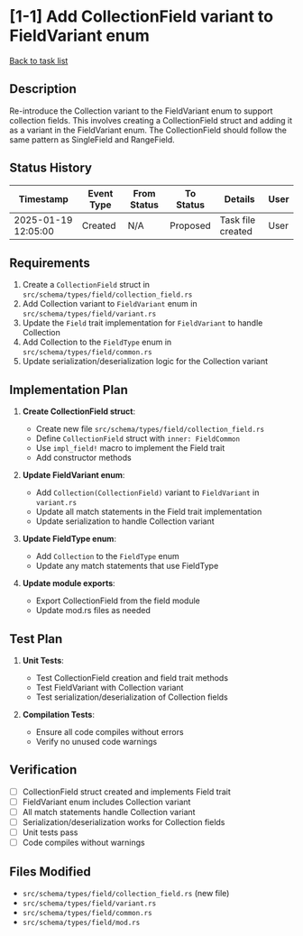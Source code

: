 # [1-1] Add CollectionField variant to FieldVariant enum

[Back to task list](./tasks.md)

## Description

Re-introduce the Collection variant to the FieldVariant enum to support collection fields. This involves creating a CollectionField struct and adding it as a variant in the FieldVariant enum. The CollectionField should follow the same pattern as SingleField and RangeField.

## Status History

| Timestamp | Event Type | From Status | To Status | Details | User |
|-----------|------------|-------------|-----------|---------|------|
| 2025-01-19 12:05:00 | Created | N/A | Proposed | Task file created | User |

## Requirements

1. Create a `CollectionField` struct in `src/schema/types/field/collection_field.rs`
2. Add Collection variant to `FieldVariant` enum in `src/schema/types/field/variant.rs`
3. Update the `Field` trait implementation for `FieldVariant` to handle Collection
4. Add Collection to the `FieldType` enum in `src/schema/types/field/common.rs`
5. Update serialization/deserialization logic for the Collection variant

## Implementation Plan

1. **Create CollectionField struct**:
   - Create new file `src/schema/types/field/collection_field.rs`
   - Define `CollectionField` struct with `inner: FieldCommon`
   - Use `impl_field!` macro to implement the Field trait
   - Add constructor methods

2. **Update FieldVariant enum**:
   - Add `Collection(CollectionField)` variant to `FieldVariant` in `variant.rs`
   - Update all match statements in the Field trait implementation
   - Update serialization to handle Collection variant

3. **Update FieldType enum**:
   - Add `Collection` to the `FieldType` enum
   - Update any match statements that use FieldType

4. **Update module exports**:
   - Export CollectionField from the field module
   - Update mod.rs files as needed

## Test Plan

1. **Unit Tests**:
   - Test CollectionField creation and field trait methods
   - Test FieldVariant with Collection variant
   - Test serialization/deserialization of Collection fields

2. **Compilation Tests**:
   - Ensure all code compiles without errors
   - Verify no unused code warnings

## Verification

- [ ] CollectionField struct created and implements Field trait
- [ ] FieldVariant enum includes Collection variant
- [ ] All match statements handle Collection variant
- [ ] Serialization/deserialization works for Collection fields
- [ ] Unit tests pass
- [ ] Code compiles without warnings

## Files Modified

- `src/schema/types/field/collection_field.rs` (new file)
- `src/schema/types/field/variant.rs`
- `src/schema/types/field/common.rs`
- `src/schema/types/field/mod.rs`